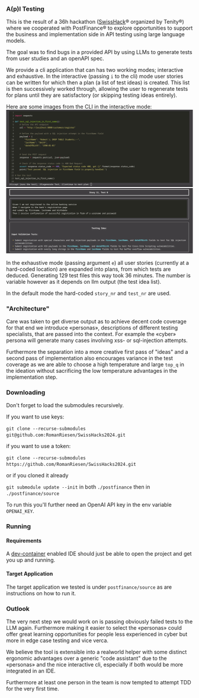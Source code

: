 ### A(p)I Testing

This is the result of a 36h hackathon ([SwissHack](https://www.swisshacks.com/)® organized by Tenity®) where we cooperated with PostFinance® to explore opportunities to support the business and implementation side in API testing using large language models.

The goal was to find bugs in a provided API by using LLMs to generate tests from user studies and an openAPI spec.

We provide a cli application that can has two working modes; interactive and exhaustive. In the interactive (passing `i` to the cli) mode user stories can be written for which then a plan (a list of test ideas) is created. This list is then successively worked through, allowing the user to regenerate tests for plans until they are satisfactory (or skipping testing ideas entirely).

Here are some images from the CLI in the interactive mode:
![Test Review View](img/test_review.png)
![Testing Idea View](img/testing_idea.png)

In the exhaustive mode (passing argument `e`) all user stories (currently at a hard-coded location) are expanded into plans, from which tests are deduced.
Generating 129 test files this way took 36 minutes. The number is variable however as it depends on llm output (the test idea list).

In the default mode the hard-coded `story_nr` and `test_nr` are used.

### "Architecture"

Care was taken to get diverse output as to achieve decent code coverage for that end we introduce «personas», descriptions of different testing specialists, that are passed into the context. For example the «cyber» persona will generate many cases involving xss- or sql-injection attempts.

Furthermore the separation into a more creative first pass of "ideas" and a second pass of implementation also encourages variance in the test coverage as we are able to choose a high temperature and large `top_q` in the ideation without sacrificing the low temperature advantages in the implementation step.

### Downloading

Don't forget to load the submodules recursively.

If you want to use keys:

`git clone --recurse-submodules git@github.com:RomanRiesen/SwissHacks2024.git`

if you want to use a token:

`git clone --recurse-submodules https://github.com/RomanRiesen/SwissHacks2024.git`

or if you cloned it already

`git submodule update --init` in both `./postfinance` then in `./postfinance/source`

To run this you'll further need an OpenAI API key in the env variable `OPENAI_KEY`.

### Running

#### Requirements

A [dev-container](https://code.visualstudio.com/docs/devcontainers/containers) enabled IDE should just be able to open the project and get you up and running.

#### Target Application

The target application we tested is under `postfinance/source` as are instructions on how to run it.

### Outlook

The very next step we would work on is passing obviously failed tests to the LLM again. Furthermore making it easier to select the «personas» could offer great learning opportunities for people less experienced in cyber but more in edge case testing and vice verca.

We believe the tool is extensible into a realworld helper with some distinct ergonomic advantages over a generic "code assistant" due to the «personas» and the nice interactive cli, especially if both would be more integrated in an IDE.

Furthermore at least one person in the team is now tempted to attempt TDD for the very first time.
